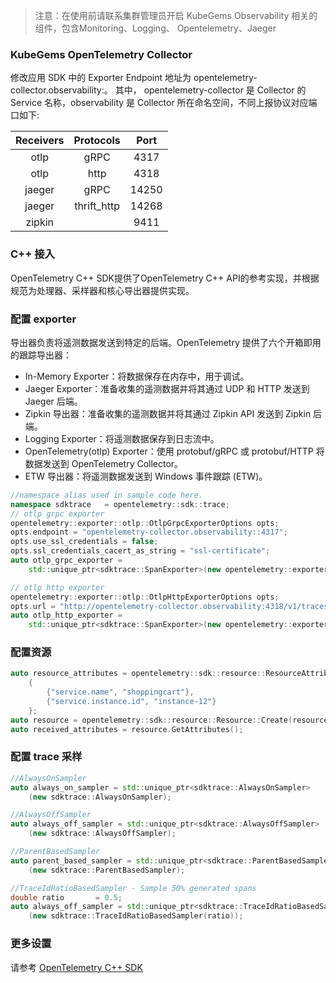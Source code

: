 > 注意：在使用前请联系集群管理员开启 KubeGems Observability 相关的组件，包含Monitoring、Logging、 Opentelemetry、Jaeger
### KubeGems OpenTelemetry Collector

修改应用 SDK 中的 Exporter Endpoint 地址为 opentelemetry-collector.observability:<port>。 其中， opentelemetry-collector 是 Collector 的 Service 名称，observability 是 Collector 所在命名空间，不同上报协议对应端口如下:

| Receivers |  Protocols  | Port  |
| :-------: | :---------: | :---: |
|   otlp    |    gRPC     | 4317  |
|   otlp    |    http     | 4318  |
|  jaeger   |    gRPC     | 14250 |
|  jaeger   | thrift_http | 14268 |
|  zipkin   |             | 9411  |

###  C++ 接入

OpenTelemetry C++ SDK提供了OpenTelemetry C++ API的参考实现，并根据规范为处理器、采样器和核心导出器提供实现。

### 配置 exporter 

导出器负责将遥测数据发送到特定的后端。OpenTelemetry 提供了六个开箱即用的跟踪导出器：

- In-Memory Exporter：将数据保存在内存中，用于调试。
- Jaeger Exporter：准备收集的遥测数据并将其通过 UDP 和 HTTP 发送到 Jaeger 后端。
- Zipkin 导出器：准备收集的遥测数据并将其通过 Zipkin API 发送到 Zipkin 后端。
- Logging Exporter：将遥测数据保存到日志流中。
- OpenTelemetry(otlp) Exporter：使用 protobuf/gRPC 或 protobuf/HTTP 将数据发送到 OpenTelemetry Collector。
- ETW 导出器：将遥测数据发送到 Windows 事件跟踪 (ETW)。

```cpp
//namespace alias used in sample code here.
namespace sdktrace   = opentelemetry::sdk::trace;
// otlp grpc exporter
opentelemetry::exporter::otlp::OtlpGrpcExporterOptions opts;
opts.endpoint = "opentelemetry-collector.observability::4317";
opts.use_ssl_credentials = false;
opts.ssl_credentials_cacert_as_string = "ssl-certificate";
auto otlp_grpc_exporter =
    std::unique_ptr<sdktrace::SpanExporter>(new opentelemetry::exporter::otlp::OtlpGrpcExporter(opts));

// otlp http exporter
opentelemetry::exporter::otlp::OtlpHttpExporterOptions opts;
opts.url = "http://opentelemetry-collector.observability:4318/v1/traces";
auto otlp_http_exporter =
    std::unique_ptr<sdktrace::SpanExporter>(new opentelemetry::exporter::otlp::OtlpHttpExporter(opts));
```


### 配置资源

```cpp
auto resource_attributes = opentelemetry::sdk::resource::ResourceAttributes
    {
        {"service.name", "shoppingcart"},
        {"service.instance.id", "instance-12"}
    };
auto resource = opentelemetry::sdk::resource::Resource::Create(resource_attributes);
auto received_attributes = resource.GetAttributes();
```

### 配置 trace 采样

```cpp
//AlwaysOnSampler
auto always_on_sampler = std::unique_ptr<sdktrace::AlwaysOnSampler>
    (new sdktrace::AlwaysOnSampler);

//AlwaysOffSampler
auto always_off_sampler = std::unique_ptr<sdktrace::AlwaysOffSampler>
    (new sdktrace::AlwaysOffSampler);

//ParentBasedSampler
auto parent_based_sampler = std::unique_ptr<sdktrace::ParentBasedSampler>
    (new sdktrace::ParentBasedSampler);

//TraceIdRatioBasedSampler - Sample 50% generated spans
double ratio       = 0.5;
auto always_off_sampler = std::unique_ptr<sdktrace::TraceIdRatioBasedSampler>
    (new sdktrace::TraceIdRatioBasedSampler(ratio));
```

### 更多设置

请参考 [OpenTelemetry C++ SDK](https://opentelemetry-cpp.readthedocs.io/en/latest/sdk/GettingStarted.html)